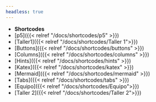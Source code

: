 ```yaml
---
headless: true
---
```


- **Shortcodes**
- [p5]({{< relref "/docs/shortcodes/p5" >}})
- [Taller1]({{< relref "/docs/shortcodes/Taller 1">}})
- [Buttons]({{< relref "/docs/shortcodes/buttons" >}})
- [Columns]({{< relref "/docs/shortcodes/columns" >}})
- [Hints]({{< relref "/docs/shortcodes/hints" >}})
- [Katex]({{< relref "/docs/shortcodes/katex" >}})
- [Mermaid]({{< relref "/docs/shortcodes/mermaid" >}})
- [Tabs]({{< relref "/docs/shortcodes/tabs" >}})
- [Equipo]({{< relref "/docs/shortcodes/Equipo">}})
- [Taller 2]({{< relref "/docs/shortcodes/Taller 2">}})


<br />
